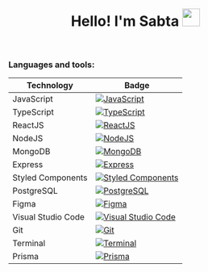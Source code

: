 
 <h1 align="center">Hello! I'm Sabta <img src="https://raw.githubusercontent.com/MartinHeinz/MartinHeinz/master/wave.gif" width="35px" height="35px"/></h1>

  <br />
  <h3>Languages and tools:</h3>
  <div align="left">

| Technology   | Badge | 
| ------------ |-------|
| JavaScript   | [![JavaScript](https://img.shields.io/badge/JavaScript-yellow.svg?logo=javascript&logoColor=white&style=flat-square)](https://developer.mozilla.org/en-US/docs/Web/JavaScript) |
| TypeScript   | [![TypeScript](https://img.shields.io/badge/TypeScript-blue.svg?logo=typescript&logoColor=white&style=flat-square)](https://www.typescriptlang.org/) |
| ReactJS      | [![ReactJS](https://img.shields.io/badge/ReactJS-61DAFB.svg?logo=react&logoColor=white&style=flat-square)](https://reactjs.org/) |
| NodeJS       | [![NodeJS](https://img.shields.io/badge/NodeJS-339933.svg?logo=node.js&logoColor=white&style=flat-square)](https://nodejs.org/en/) |
| MongoDB      | [![MongoDB](https://img.shields.io/badge/MongoDB-47A248.svg?logo=mongodb&logoColor=white&style=flat-square)](https://www.mongodb.com/) |
| Express      | [![Express](https://img.shields.io/badge/Express-191919.svg?logo=expressjs&logoColor=white&style=flat-square)](https://expressjs.com/) |
| Styled Components | [![Styled Components](https://img.shields.io/badge/Styled%20Components-DB7093.svg?logo=styled-components&logoColor=white&style=flat-square)](https://styled-components.com/) |
| PostgreSQL   | [![PostgreSQL](https://img.shields.io/badge/PostgreSQL-336791.svg?logo=postgresql&logoColor=white&style=flat-square)](https://www.postgresql.org/) |
| Figma        | [![Figma](https://img.shields.io/badge/Figma-FF7E7E.svg?logo=figma&logoColor=white&style=flat-square)](https://www.figma.com/) |
| Visual Studio Code | [![Visual Studio Code](https://img.shields.io/badge/Visual%20Studio%20Code-007ACC.svg?logo=visual-studio-code&logoColor=white&style=flat-square)](https://code.visualstudio.com/) |
| Git          | [![Git](https://img.shields.io/badge/Git-F05032.svg?logo=git&logoColor=white&style=flat-square)](https://git-scm.com/) |
| Terminal     | [![Terminal](https://img.shields.io/badge/Terminal-000000.svg?logo=terminal&logoColor=white&style=flat-square)](https://en.wikipedia.org/wiki/Command-line_interface) |
| Prisma       | [![Prisma](https://img.shields.io/badge/Prisma-F7B624.svg?logo=prisma&logoColor=white&style=flat-square)](https://prisma.io/) |

</div>



